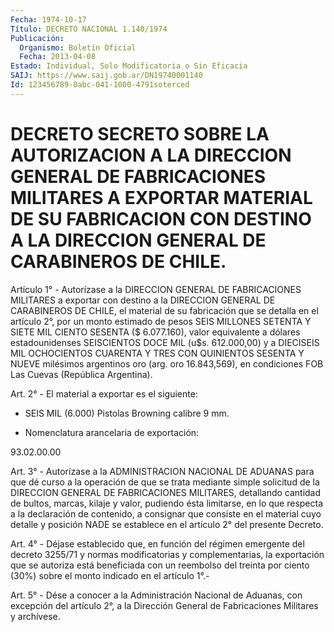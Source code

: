 ```yaml
---
Fecha: 1974-10-17
Título: DECRETO NACIONAL 1.140/1974
Publicación:
  Organismo: Boletín Oficial
  Fecha: 2013-04-08
Estado: Individual, Solo Modificatoria o Sin Eficacia
SAIJ: https://www.saij.gob.ar/DN19740001140
Id: 123456789-0abc-041-1000-4791soterced
---
```

# DECRETO SECRETO SOBRE LA AUTORIZACION A LA DIRECCION GENERAL DE FABRICACIONES MILITARES A EXPORTAR MATERIAL DE SU FABRICACION CON DESTINO A LA DIRECCION GENERAL DE CARABINEROS DE CHILE.

<a id="1"></a>
Artículo 1° - Autorízase a la DIRECCION GENERAL DE FABRICACIONES MILITARES a exportar con destino a la DIRECCION GENERAL DE CARABINEROS DE CHILE, el material de su fabricación que se detalla en el artículo 2°, por un monto estimado de pesos SEIS MILLONES SETENTA Y SIETE MIL CIENTO SESENTA ($ 6.077.160), valor equivalente a dólares estadounidenses SEISCIENTOS DOCE MIL (u$s. 612.000,00) y a DIECISEIS MIL OCHOCIENTOS CUARENTA Y TRES CON QUINIENTOS SESENTA Y NUEVE milésimos argentinos oro (arg. oro 16.843,569), en condiciones FOB Las Cuevas (República Argentina).

<a id="2"></a>
Art. 2° - El material a exportar es el siguiente:

- SEIS MIL (6.000) Pistolas Browning calibre 9 mm.

- Nomenclatura arancelaria de exportación:

93.02.00.00

<a id="3"></a>
Art. 3° - Autorízase a la ADMINISTRACION NACIONAL DE ADUANAS para que dé curso a la operación de que se trata mediante simple solicitud de la DIRECCION GENERAL DE FABRICACIONES MILITARES, detallando cantidad de bultos, marcas, kilaje y valor, pudiendo ésta limitarse, en lo que respecta a la declaración de contenido, a consignar que consiste en el material cuyo detalle y posición NADE se establece en el artículo 2° del presente Decreto.

<a id="4"></a>
Art. 4° - Déjase establecido que, en función del régimen emergente del decreto 3255/71 y normas modificatorias y complementarias, la exportación que se autoriza está beneficiada con un reembolso del treinta por ciento (30%) sobre el monto indicado en el artículo 1°.-

<a id="5"></a>
Art. 5° - Dése a conocer a la Administración Nacional de Aduanas, con excepción del artículo 2°, a la Dirección General de Fabricaciones Militares y archívese.